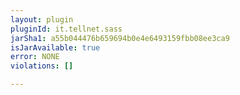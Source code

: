 ```yaml
---
layout: plugin
pluginId: it.tellnet.sass
jarSha1: a55b044476b659694b0e4e6493159fbb08ee3ca9
isJarAvailable: true
error: NONE
violations: []

---
```

